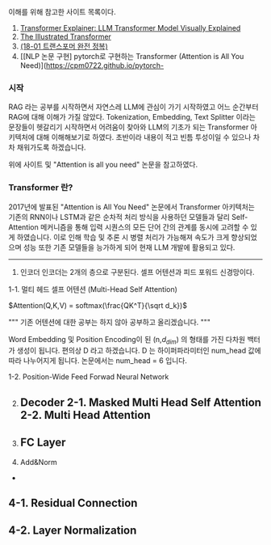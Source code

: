 이해를 위해 참고한 사이트 목록이다.
1.  [Transformer Explainer: LLM Transformer Model Visually Explained](https://poloclub.github.io/transformer-explainer/)
2.  [The Illustrated Transformer](https://nlpinkorean.github.io/illustrated-transformer/)
3.  [(18-01 트랜스포머 완전 정복)](https://wikidocs.net/217018)
4.  [\[NLP 논문 구현\] pytorch로 구현하는 Transformer (Attention is All You Need)](https://cpm0722.github.io/pytorch-


### 시작
RAG 라는 공부를 시작하면서 자연스레 LLM에 관심이 가기 시작하였고 어느 순간부터 RAG에 대해 이해가 가질 않았다. Tokenization, Embedding, Text Splitter 이라는 문장들이 헷갈리기 시작하면서 어려움이 찾아와 LLM의 기초가 되는 Transformer 아키텍처에 대해 이해해보기로 하였다.
초반이라 내용이 적고 빈틈 투성이일 수 있으나 차차 채워가도록 하겠습니다.

위에 사이트 및 "Attention is all you need" 논문을 참고하였다.

### Transformer 란?
2017년에 발표된 "Attention is All You Need" 논문에서 Transformer 아키텍처는 기존의 RNN이나 LSTM과 같은 순차적 처리 방식을 사용하던 모델들과 달리 Self-Attention 메커니즘을 통해 입력 시퀀스의 모든 단어 간의 관계를 동시에 고려할 수 있게 하였습니다. 이로 인해 학습 및 추론 시 병렬 처리가 가능해져 속도가 크게 향상되었으며 성능 또한 기존 모델들을 능가하게 되어 현재 LLM 개발에 활용되고 있다.

-------

1. 인코더
인코더는 2개의 층으로 구분된다. 셀프 어텐션과 피드 포워드 신경망이다.

1-1. 멀티 헤드 셀프 어텐션 (Multi-Head Self Attention)

$Attention(Q,K,V) = softmax(\frac{QK^T}{\sqrt d_k})$

"""
기존 어텐션에 대한 공부는 하지 않아 공부하고 올리겠습니다.
"""

Word Embedding 및 Position Encoding이 된 (n,$d_{dim}$) 의 형태를 가진 다차원 백터가 생성이 됩니다.
편의상 D 라고 하겠습니다. D 는 하이퍼파라미터인 num_head 값에 따라 나누어지게 됩니다. 논문에서는 num_head = 6 입니다.

1-2. Position-Wide Feed Forwad Neural Network

2. Decoder
2-1. Masked Multi Head Self Attention
2-2. Multi Head Attention
   -
3. FC Layer
   -
4. Add&Norm
-
4-1. Residual Connection
- 
4-2. Layer Normalization
- 


